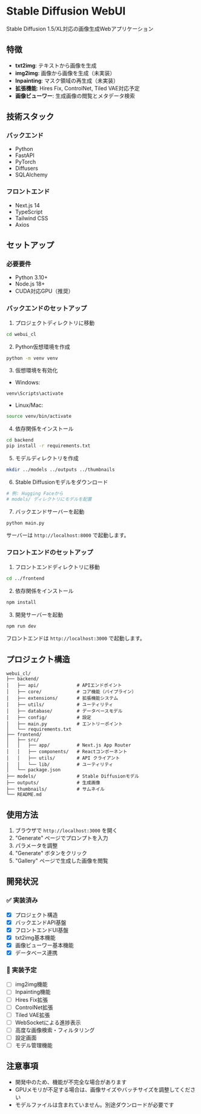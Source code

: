# Stable Diffusion WebUI

Stable Diffusion 1.5/XL対応の画像生成Webアプリケーション

## 特徴

- **txt2img**: テキストから画像を生成
- **img2img**: 画像から画像を生成（未実装）
- **Inpainting**: マスク領域の再生成（未実装）
- **拡張機能**: Hires Fix, ControlNet, Tiled VAE対応予定
- **画像ビューワー**: 生成画像の閲覧とメタデータ検索

## 技術スタック

### バックエンド
- Python
- FastAPI
- PyTorch
- Diffusers
- SQLAlchemy

### フロントエンド
- Next.js 14
- TypeScript
- Tailwind CSS
- Axios

## セットアップ

### 必要要件
- Python 3.10+
- Node.js 18+
- CUDA対応GPU（推奨）

### バックエンドのセットアップ

1. プロジェクトディレクトリに移動
```bash
cd webui_cl
```

2. Python仮想環境を作成
```bash
python -m venv venv
```

3. 仮想環境を有効化
- Windows:
```bash
venv\Scripts\activate
```
- Linux/Mac:
```bash
source venv/bin/activate
```

4. 依存関係をインストール
```bash
cd backend
pip install -r requirements.txt
```

5. モデルディレクトリを作成
```bash
mkdir ../models ../outputs ../thumbnails
```

6. Stable Diffusionモデルをダウンロード
```bash
# 例: Hugging Faceから
# models/ ディレクトリにモデルを配置
```

7. バックエンドサーバーを起動
```bash
python main.py
```

サーバーは `http://localhost:8000` で起動します。

### フロントエンドのセットアップ

1. フロントエンドディレクトリに移動
```bash
cd ../frontend
```

2. 依存関係をインストール
```bash
npm install
```

3. 開発サーバーを起動
```bash
npm run dev
```

フロントエンドは `http://localhost:3000` で起動します。

## プロジェクト構造

```
webui_cl/
├── backend/
│   ├── api/              # APIエンドポイント
│   ├── core/             # コア機能（パイプライン）
│   ├── extensions/       # 拡張機能システム
│   ├── utils/            # ユーティリティ
│   ├── database/         # データベースモデル
│   ├── config/           # 設定
│   ├── main.py           # エントリーポイント
│   └── requirements.txt
├── frontend/
│   ├── src/
│   │   ├── app/          # Next.js App Router
│   │   ├── components/   # Reactコンポーネント
│   │   ├── utils/        # API クライアント
│   │   └── lib/          # ユーティリティ
│   └── package.json
├── models/               # Stable Diffusionモデル
├── outputs/              # 生成画像
├── thumbnails/           # サムネイル
└── README.md
```

## 使用方法

1. ブラウザで `http://localhost:3000` を開く
2. "Generate" ページでプロンプトを入力
3. パラメータを調整
4. "Generate" ボタンをクリック
5. "Gallery" ページで生成した画像を閲覧

## 開発状況

### ✅ 実装済み
- [x] プロジェクト構造
- [x] バックエンドAPI基盤
- [x] フロントエンドUI基盤
- [x] txt2img基本機能
- [x] 画像ビューワー基本機能
- [x] データベース連携

### 🚧 実装予定
- [ ] img2img機能
- [ ] Inpainting機能
- [ ] Hires Fix拡張
- [ ] ControlNet拡張
- [ ] Tiled VAE拡張
- [ ] WebSocketによる進捗表示
- [ ] 高度な画像検索・フィルタリング
- [ ] 設定画面
- [ ] モデル管理機能
## 注意事項

- 開発中のため、機能が不完全な場合があります
- GPUメモリが不足する場合は、画像サイズやバッチサイズを調整してください
- モデルファイルは含まれていません。別途ダウンロードが必要です
